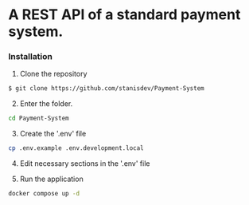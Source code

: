 # A REST API of a standard payment system.

### Installation
1. Clone the repository
```sh
$ git clone https://github.com/stanisdev/Payment-System
```
2. Enter the folder.
```sh
cd Payment-System
```
3. Create the '.env' file
```sh
cp .env.example .env.development.local
```

4. Edit necessary sections in the '.env' file

5. Run the application
```sh
docker compose up -d
```
